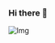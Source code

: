 ### Hi there 👋

![Img]()

<!--
**MaxC0d3/MaxC0d3** is a ✨ _special_ ✨ repository because its `README.md` (this file) appears on your GitHub profile.


![](https://i.ibb.co/ww0Fny4/dinosaurio.png)

Here are some ideas to get you started:

- 🔭 I’m currently working on ...
- 🌱 I’m currently learning ...
- 👯 I’m looking to collaborate on ...
- 🤔 I’m looking for help with ...
- 💬 Ask me about ...
- 📫 How to reach me: ...
- 😄 Pronouns: ...
- ⚡ Fun fact: ...
-->
